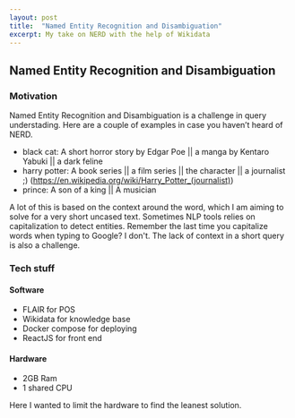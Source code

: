 ```yaml
---
layout: post
title:  "Named Entity Recognition and Disambiguation"
excerpt: My take on NERD with the help of Wikidata
---
```



## Named Entity Recognition and Disambiguation
### Motivation

Named Entity Recognition and Disambiguation is a challenge in query understading. Here are a couple of examples in case you haven’t heard of NERD.

- black cat: A short horror story by Edgar Poe || a manga by Kentaro Yabuki || a dark feline
- harry potter: A book series || a film series || the character || a journalist ;) (https://en.wikipedia.org/wiki/Harry_Potter_(journalist))
- prince: A son of a king || A musician

A lot of this is based on the context around the word, which I am aiming to solve for a very short uncased text. Sometimes NLP tools relies on capitalization to detect entities. Remember the last time you capitalize words when typing to Google? I don't.
The lack of context in a short query is also a challenge.

### Tech stuff

#### Software
- FLAIR for POS
- Wikidata for knowledge base
- Docker compose for deploying
- ReactJS for front end
#### Hardware
- 2GB Ram
- 1 shared CPU

Here I wanted to limit the hardware to find the leanest solution.

